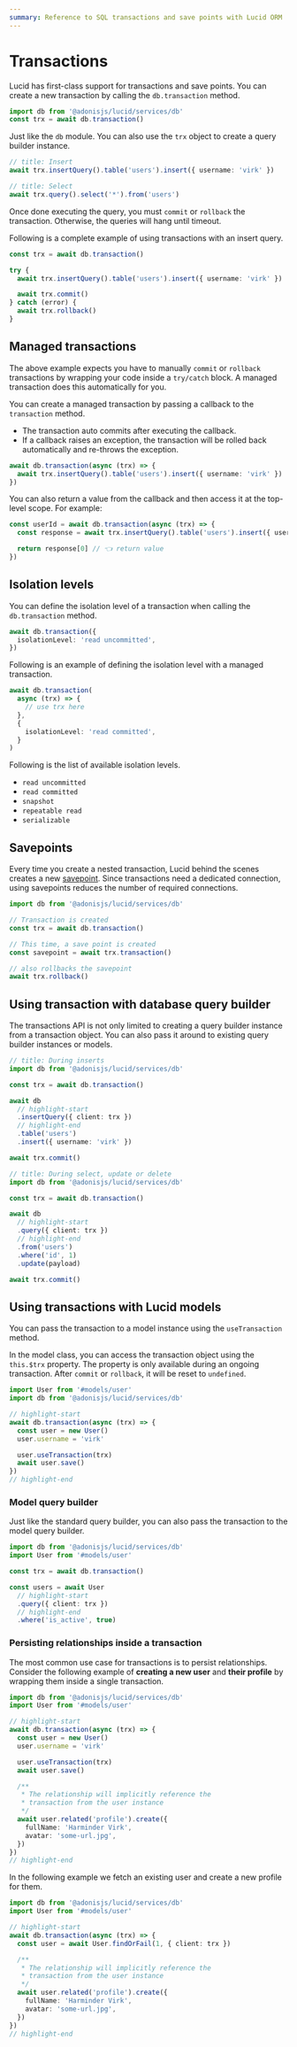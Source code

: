 ```yaml
---
summary: Reference to SQL transactions and save points with Lucid ORM
---
```


# Transactions

Lucid has first-class support for transactions and save points. You can create a new transaction by calling the `db.transaction` method.

```ts
import db from '@adonisjs/lucid/services/db'
const trx = await db.transaction()
```

Just like the `db` module. You can also use the `trx` object to create a query builder instance.

```ts
// title: Insert
await trx.insertQuery().table('users').insert({ username: 'virk' })
```

```ts
// title: Select
await trx.query().select('*').from('users')
```

Once done executing the query, you must `commit` or `rollback` the transaction. Otherwise, the queries will hang until timeout.

Following is a complete example of using transactions with an insert query.

```ts
const trx = await db.transaction()

try {
  await trx.insertQuery().table('users').insert({ username: 'virk' })

  await trx.commit()
} catch (error) {
  await trx.rollback()
}
```

## Managed transactions

The above example expects you have to manually `commit` or `rollback` transactions by wrapping your code inside a `try/catch` block. A managed transaction does this automatically for you.

You can create a managed transaction by passing a callback to the `transaction` method.

- The transaction auto commits after executing the callback.
- If a callback raises an exception, the transaction will be rolled back automatically and re-throws the exception.

```ts
await db.transaction(async (trx) => {
  await trx.insertQuery().table('users').insert({ username: 'virk' })
})
```

You can also return a value from the callback and then access it at the top-level scope. For example:

```ts
const userId = await db.transaction(async (trx) => {
  const response = await trx.insertQuery().table('users').insert({ username: 'virk' })

  return response[0] // 👈 return value
})
```

## Isolation levels

You can define the isolation level of a transaction when calling the `db.transaction` method.

```ts
await db.transaction({
  isolationLevel: 'read uncommitted',
})
```

Following is an example of defining the isolation level with a managed transaction.

```ts
await db.transaction(
  async (trx) => {
    // use trx here
  },
  {
    isolationLevel: 'read committed',
  }
)
```

Following is the list of available isolation levels.

- `read uncommitted`
- `read committed`
- `snapshot`
- `repeatable read`
- `serializable`

## Savepoints

Every time you create a nested transaction, Lucid behind the scenes creates a new [savepoint](https://en.wikipedia.org/wiki/Savepoint). Since transactions need a dedicated connection, using savepoints reduces the number of required connections.

```ts
import db from '@adonisjs/lucid/services/db'

// Transaction is created
const trx = await db.transaction()

// This time, a save point is created
const savepoint = await trx.transaction()

// also rollbacks the savepoint
await trx.rollback()
```

## Using transaction with database query builder

The transactions API is not only limited to creating a query builder instance from a transaction object. You can also pass it around to existing query builder instances or models.

```ts
// title: During inserts
import db from '@adonisjs/lucid/services/db'

const trx = await db.transaction()

await db
  // highlight-start
  .insertQuery({ client: trx })
  // highlight-end
  .table('users')
  .insert({ username: 'virk' })

await trx.commit()
```

```ts
// title: During select, update or delete
import db from '@adonisjs/lucid/services/db'

const trx = await db.transaction()

await db
  // highlight-start
  .query({ client: trx })
  // highlight-end
  .from('users')
  .where('id', 1)
  .update(payload)

await trx.commit()
```

## Using transactions with Lucid models

You can pass the transaction to a model instance using the `useTransaction` method.

In the model class, you can access the transaction object using the `this.$trx` property. The property is only available during an ongoing transaction. After `commit` or `rollback`, it will be reset to `undefined`.

```ts
import User from '#models/user'
import db from '@adonisjs/lucid/services/db'

// highlight-start
await db.transaction(async (trx) => {
  const user = new User()
  user.username = 'virk'

  user.useTransaction(trx)
  await user.save()
})
// highlight-end
```

### Model query builder

Just like the standard query builder, you can also pass the transaction to the model query builder.

```ts
import db from '@adonisjs/lucid/services/db'
import User from '#models/user'

const trx = await db.transaction()

const users = await User
  // highlight-start
  .query({ client: trx })
  // highlight-end
  .where('is_active', true)
```

### Persisting relationships inside a transaction

The most common use case for transactions is to persist relationships. Consider the following example of **creating a new user** and **their profile** by wrapping them inside a single transaction.

```ts
import db from '@adonisjs/lucid/services/db'
import User from '#models/user'

// highlight-start
await db.transaction(async (trx) => {
  const user = new User()
  user.username = 'virk'

  user.useTransaction(trx)
  await user.save()

  /**
   * The relationship will implicitly reference the
   * transaction from the user instance
   */
  await user.related('profile').create({
    fullName: 'Harminder Virk',
    avatar: 'some-url.jpg',
  })
})
// highlight-end
```

In the following example we fetch an existing user and create a new profile for them.

```ts
import db from '@adonisjs/lucid/services/db'
import User from '#models/user'

// highlight-start
await db.transaction(async (trx) => {
  const user = await User.findOrFail(1, { client: trx })

  /**
   * The relationship will implicitly reference the
   * transaction from the user instance
   */
  await user.related('profile').create({
    fullName: 'Harminder Virk',
    avatar: 'some-url.jpg',
  })
})
// highlight-end
```
